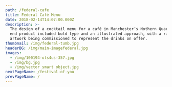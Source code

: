 ```yaml
---
path: /federal-cafe
title: Federal Café Menu
date: 2018-02-14T14:07:00.000Z
description: >-
  The design of a cocktail menu for a café in Manchester’s Nothern Quarter. The
  end product included bold type and an illustrated approach, with a range of
  artwork being commissioned to represent the drinks on offer.
thumbnail: /img/federal-tumb.jpg
headerBG: /img/main-imagefederal.jpg
images:
  - /img/100194-ols4us-357.jpg
  - /img/bg.jpg
  - /img/vector smart object.jpg
nextPageName: /festival-of-you
prevPageName: /
---
```



